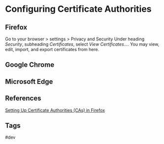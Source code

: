 # Configuring Certificate Authorities

## Firefox
Go to your browser > settings > Privacy and Security
Under heading *Security*, subheading *Certificates*, select *View Certificates...*. You may view, edit, import, and export certificates from here.  

## Google Chrome

## Microsoft Edge

## References
[Setting Up Certificate Authorities (CAs) in Firefox](https://support.mozilla.org/en-US/kb/setting-certificate-authorities-firefox)  

## Tags
#dev
